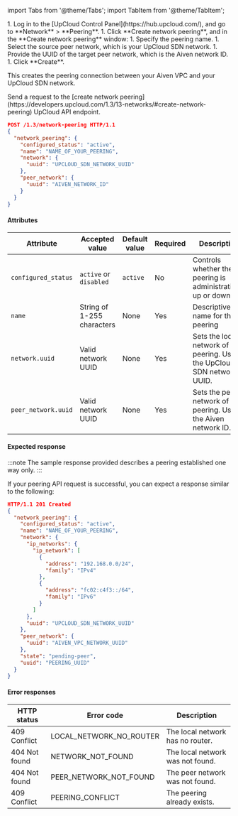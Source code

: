 import Tabs from '@theme/Tabs';
import TabItem from '@theme/TabItem';

<Tabs groupId="group1">
<TabItem value="gui" label="UpCloud Control Panel" default>
1. Log in to the [UpCloud Control Panel](https://hub.upcloud.com/), and go to **Network** >
   **Peering**.
1. Click **Create network peering**, and in the **Create network peering** window:
   1. Specify the peering name.
   1. Select the source peer network, which is your UpCloud SDN network.
   1. Provide the UUID of the target peer network, which is the Aiven network ID.
   1. Click **Create**.

This creates the peering connection between your Aiven VPC and your UpCloud SDN network.

</TabItem>
<TabItem value="api" label="UpCloud API">
Send a request to the
[create network peering](https://developers.upcloud.com/1.3/13-networks/#create-network-peering)
UpCloud API endpoint.

```json
POST /1.3/network-peering HTTP/1.1
{
  "network_peering": {
    "configured_status": "active",
    "name": "NAME_OF_YOUR_PEERING",
    "network": {
      "uuid": "UPCLOUD_SDN_NETWORK_UUID"
    },
    "peer_network": {
      "uuid": "AIVEN_NETWORK_ID"
    }
  }
}
```

#### Attributes

| Attribute           | Accepted value             | Default value | Required | Description                                                                                                                                                | Example value                          |
| ------------------- | -------------------------- | ------------- | -------- | ---------------------------------------------------------------------------------------------------------------------------------------------------------- | -------------------------------------- |
| `configured_status` | `active` or `disabled`     | `active`      | No       | Controls whether the peering is administratively up or down.                                                                                               | `active`                               |
| `name`              | String of 1-255 characters | None          | Yes      | Descriptive name for the peering                                                                                                                           | `peering upcloud->aiven`               |
| `network.uuid`      | Valid network UUID         | None          | Yes      | Sets the local network of the peering. Use the UpCloud SDN network UUID. | `03126dc1-a69f-4bc2-8b24-e31c22d64712` |
| `peer_network.uuid` | Valid network UUID         | None          | Yes      | Sets the peer network of the peering. Use the Aiven network ID.     | `03585987-bf7d-4544-8e9b-5a1b4d74a333` |

#### Expected response

:::note
The sample response provided describes a peering established one way
only.
:::

If your peering API request is successful, you can expect a response
similar to the following:

```json
HTTP/1.1 201 Created
{
  "network_peering": {
    "configured_status": "active",
    "name": "NAME_OF_YOUR_PEERING",
    "network": {
      "ip_networks": {
        "ip_network": [
          {
            "address": "192.168.0.0/24",
            "family": "IPv4"
          },
          {
            "address": "fc02:c4f3::/64",
            "family": "IPv6"
          }
        ]
      },
      "uuid": "UPCLOUD_SDN_NETWORK_UUID"
    },
    "peer_network": {
      "uuid": "AIVEN_VPC_NETWORK_UUID"
    },
    "state": "pending-peer",
    "uuid": "PEERING_UUID"
  }
}
```

#### Error responses

| HTTP status   | Error code              | Description                      |
| ------------- | ----------------------- | -------------------------------- |
| 409 Conflict  | LOCAL_NETWORK_NO_ROUTER | The local network has no router. |
| 404 Not found | NETWORK_NOT_FOUND       | The local network was not found. |
| 404 Not found | PEER_NETWORK_NOT_FOUND  | The peer network was not found.  |
| 409 Conflict  | PEERING_CONFLICT        | The peering already exists.      |

</TabItem>
</Tabs>
